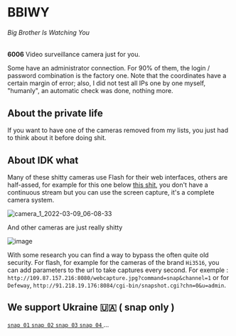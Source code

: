 # BBIWY
###### Big Brother Is Watching You

**6006** Video surveillance camera just for you.

Some have an administrator connection. For 90% of them, the login / password combination is the factory one. Note that the coordinates have a certain margin of error; also, I did not test all IPs one by one myself, "humanly", an automatic check was done, nothing more.

## About the private life
If you want to have one of the cameras removed from my lists, you just had to think about it before doing shit.

## About IDK what

Many of these shitty cameras use Flash for their web interfaces, others are half-assed, for example for this one below [this shit](http://114.30.139.19:60001/), you don't have a continuous stream but you can use the screen capture, it's a complete camera system. 

![camera_1_2022-03-09_06-08-33](https://user-images.githubusercontent.com/36574651/157325541-4f34bed7-4f00-4560-b01a-1692a73c2295.jpg)

And other cameras are just really shitty

![image](https://user-images.githubusercontent.com/36574651/157326771-1d25df44-7a9c-4777-bc9a-f563f87c48e0.png)

With some research you can find a way to bypass the often quite old security. For flash, for example for the cameras of the brand `Hi3516`, you can add parameters to the url to take captures every second. For exemple : `http://109.87.157.216:8080/webcapture.jpg?command=snap&channel=1` or for `Defeway`, `http://91.218.19.176:8084/cgi-bin/snapshot.cgi?chn=0&u=admin`.

## We support Ukraine 🇺🇦 ( snap only )
[ `snap 01` ]( http://109.87.157.216:8080/webcapture.jpg?command=snap&channel=1 )
[ `snap 02` ]( http://5.58.22.77:85/webcapture.jpg?command=snap&channel=1 )
[ `snap 03` ]( http://91.218.19.176:8084/cgi-bin/snapshot.cgi?chn=0&u=admin )
[ `snap 04` ]( http://31.202.188.148:88/webcapture.jpg?command=snap&channel=1 )
... 

